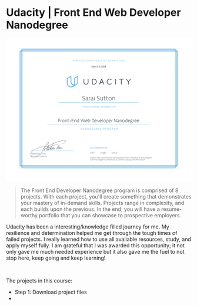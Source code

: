 # Udacity | Front End Web Developer Nanodegree

![](udacity_fend_cert.png)

> The Front End Developer Nanodegree program is comprised of 8 projects. With each project, you'll create something that demonstrates your mastery of in-demand skills. Projects range in complexity, and each builds upon the previous. In the end, you will have a resume-worthy portfolio that you can showcase to prospective employers.


Udacity has been a interesting/knowledge filled journey for me. My resilience and determination helped me get through the tough times of failed projects. I really learned how to use all available resources, study, and apply myself fully. I am grateful that I was awarded this opportunity; it not only gave me much needed experience but it also gave me the fuel to not stop here, keep going and keep learning!


<br/>

The projects in this course:
* Step 1: Download project files
*
